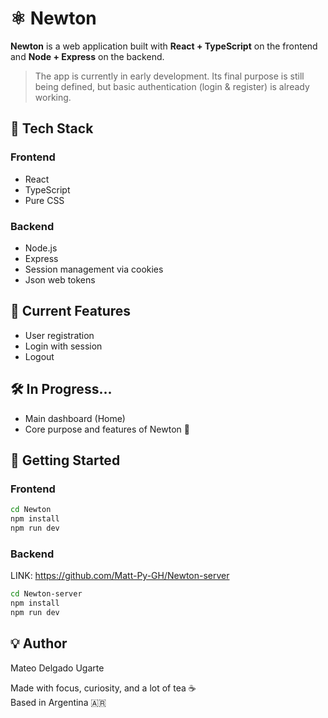 # ⚛️ Newton

**Newton** is a web application built with **React + TypeScript** on the frontend and **Node + Express** on the backend.

> The app is currently in early development. Its final purpose is still being defined, but basic authentication (login & register) is already working.

## 🧱 Tech Stack

### Frontend
- React
- TypeScript
- Pure CSS

### Backend
- Node.js
- Express
- Session management via cookies
- Json web tokens

## 📝 Current Features

- User registration
- Login with session
- Logout

## 🛠️ In Progress...

- Main dashboard (Home)
- Core purpose and features of Newton 🧠

## 🧪 Getting Started

### Frontend

```bash
cd Newton
npm install
npm run dev
```

### Backend
LINK: https://github.com/Matt-Py-GH/Newton-server

```bash
cd Newton-server
npm install
npm run dev
```


## 💡 Author

Mateo Delgado Ugarte 

Made with focus, curiosity, and a lot of tea ☕  
Based in Argentina 🇦🇷
